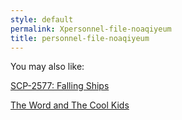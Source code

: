 ```yaml
---
style: default
permalink: Xpersonnel-file-noaqiyeum
title: personnel-file-noaqiyeum
---
```

You may also like:

[SCP-2577: Falling Ships](http://scp-wiki.net/scp-2577)

[The Word and The Cool Kids](http://scp-wiki.net/what-happened-at-greenwich)
